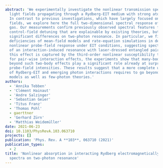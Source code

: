 ```yaml
---
abstract: 'We experimentally investigate the nonlinear transmission spectrum of coherent
  light fields propagating through a Rydberg-EIT medium with strong atomic interactions.
  In contrast to previous investigations, which have largely focused on resonant control
  fields, we explore here the full two-dimensional spectral response of the Rydberg
  gas. Our measurements confirm previously observed spectral features for a vanishing
  control-field detuning that are explainable by existing theories, but also reveal
  significant differences on two-photon resonance. In particular, we find qualitative
  deficiencies of mean-field models and rate-equation simulations in describing the
  nonlinear probe-field response under EIT conditions, suggesting spectral signatures
  of an interaction-induced resonance with laser-dressed entangled pair states. While
  this effect is captured by the third-order nonlinear susceptibility that accounts
  for pair-wise interaction effects, the experiments show that many-body processes
  beyond such two-body effects play a significant role already at surprisingly low
  probe-field intensities. These results suggest that a more complete understanding
  of Rydberg-EIT and emerging photon interactions requires to go beyond existing simplified
  models as well as few-photon theories.'
authors:
  - 'Annika Tebben'
  - 'Clément Hainaut'
  - 'Andre Salzinger'
  - 'Sebastian Geier'
  - 'Titus Franz'
  - 'Thomas Pohl'
  - gaerttner
  - 'Gerhard Zürn'
  - 'Matthias Weidemüller'
date: 2021-06-23
doi: 10.1103/PhysRevA.103.063710
projects: []
publication: 'Phys. Rev. A **103**, 063710 (2021)'
publication_types:
  - 2
title: 'Nonlinear absorption in interacting Rydberg electromagnetically-induced-transparency
  spectra on two-photon resonance'
---
```

